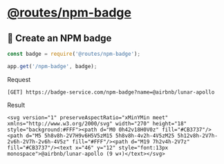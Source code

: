 # [@routes/npm-badge](https://www.npmjs.com/package/@routes/npm-badge)

## 🎫 Create an NPM badge

```js
const badge = require('@routes/npm-badge');

app.get('/npm-badge', badge);
```

Request
```
[GET] https://badge-service.com/npm-badge?name=@airbnb/lunar-apollo
```

Result
```
<svg version="1" preserveAspectRatio="xMinYMin meet" xmlns="http://www.w3.org/2000/svg" width="270" height="18" style="background:#FFF"><path d="M0 0h42v18H0V0z" fill="#CB3737"/><path d="M5 5h8v8h-2V7H9v6H5V5zM15 5h8v8h-4v2h-4V5zM25 5h12v8h-2V7h-2v6h-2V7h-2v6h-4V5z" fill="#FFF"/><path d="M19 7h2v4h-2V7z" fill="#CB3737"/><text x="46" y="12" style="font:13px monospace">@airbnb/lunar-apollo (9 w⬇)</text></svg>
```
